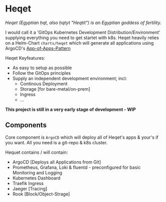 # Heqet

*Heqet (Egyptian ḥqt, also ḥqtyt "Heqtit") is an Egyptian goddess of fertility.*

I would call it a 'GitOps Kubernetes Development Distribution/Environment' supplying everything you need to get startet with k8s. Heqet heavily relies on a Helm-Chart `charts/heqet` which will generate all applications using ArgoCD's [App-of-Apps-Pattern](https://argoproj.github.io/argo-cd/operator-manual/cluster-bootstrapping/)

Heqet Keyfeatures:
 * As easy to setup as possible
 * Follow the GitOps principles
 * Supply an independent development environment; incl:
   * Continous Deployment
   * Storage [for bare-metal/on-prem]
   * Ingress
   * ... 

**This project is still in a very early stage of development - WIP**

## Components

Core component is `ArgoCD` which will deploy all of Heqet's apps & your's if you want. All you need is a git-repo & k8s cluster.

Hequet contains / will contain:
  * ArgoCD [Deploys all Applications from Git]
  * Prometheus, Grafana, Loki & fluentd - preconfigured for basic Monitoring and Logging
  * Kubernetes Dashboard
  * Traefik Ingress
  * Jaeger [Tracing]
  * Rook [Block/Object-Strage]
